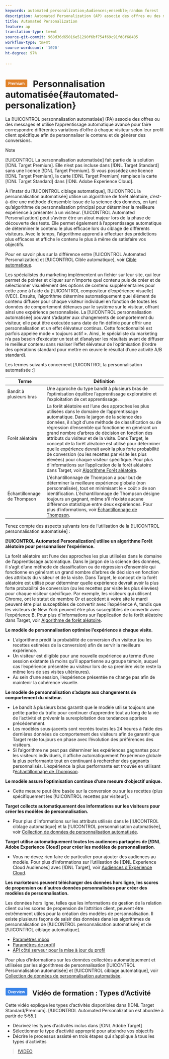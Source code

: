 ```yaml
---
keywords: automated personalization;Audiences;ensemble;random forest
description: Automated Personalization (AP) associe des offres ou des messages et utilise l’apprentissage automatique avancé pour faire correspondre différentes variations d’offre à chaque visiteur selon leur profil client spécifique afin de personnaliser le contenu et de générer des conversions.
title: Automated Personalization
feature: ap
translation-type: tm+mt
source-git-commit: 968d36d65016e51290f6bf754f69c91fd8f68405
workflow-type: tm+mt
source-wordcount: '1020'
ht-degree: 97%

---
```



# ![PREMIUM](/help/assets/premium.png) Personnalisation automatisée{#automated-personalization}

La [!UICONTROL personnalisation automatisée] (PA) associe des offres ou des messages et utilise l’apprentissage automatique avancé pour faire correspondre différentes variations d’offre à chaque visiteur selon leur profil client spécifique afin de personnaliser le contenu et de générer des conversions.

>[!NOTE]
>
>[!UICONTROL La personnalisation automatisée] fait partie de la solution [!DNL Target Premium]. Elle n’est pas incluse dans [!DNL Target Standard] sans une licence [!DNL Target Premium]. Si vous possédez une licence [!DNL Target Premium], la carte [!DNL Target Premium] remplace la carte [!DNL Target Standard] dans [!DNL Adobe Experience Cloud].

À l’instar du [!UICONTROL ciblage automatique], [!UICONTROL la personnalisation automatisée] utilise un algorithme de forêt aléatoire, c’est-à-dire une méthode d’ensemble issue de la science des données, en tant qu’algorithme de personnalisation principal pour déterminer la meilleure expérience à présenter à un visiteur. [!UICONTROL Automated Personalization] peut s’avérer être un atout majeur lors de la phase de découverte des tests. Elle permet également à l’apprentissage automatique de déterminer le contenu le plus efficace lors du ciblage de différents visiteurs. Avec le temps, l’algorithme apprend à effectuer des prédictions plus efficaces et affiche le contenu le plus à même de satisfaire vos objectifs.

Pour en savoir plus sur la différence entre [!UICONTROL Automated Personalization] et [!UICONTROL Cible automatique], voir [Cible automatique](/help/c-activities/auto-target/auto-target-to-optimize.md).

Les spécialistes du marketing implémentent un fichier sur leur site, qui leur permet de pointer et cliquer sur n’importe quel contenu puis de créer et de sélectionner visuellement des options de contenu supplémentaires pour cette zone à l’aide du [!UICONTROL compositeur d’expérience visuelle] (VEC). Ensuite, l’algorithme détermine automatiquement quel élément de contenu diffuser pour chaque visiteur individuel en fonction de toutes les données de comportement détenues par le système sur le visiteur, offrant ainsi une expérience personnalisée. La [!UICONTROL personnalisation automatisée] pouvant s’adapter aux changements de comportement du visiteur, elle peut être exécutée sans date de fin définie pour offrir une personnalisation et un effet élévateur continus. Cette fonctionnalité est parfois appelée mode « toujours actif ». Ainsi, le spécialiste du marketing n’a pas besoin d’exécuter un test et d’analyser les résultats avant de diffuser le meilleur contenu sans réaliser l’effet élévateur de l’optimisation (l’ordre des opérations standard pour mettre en œuvre le résultat d’une activité A/B standard).

Les termes suivants concernent [!UICONTROL la personnalisation automatisée :]

| Terme | Définition |
|---|---|
| Bandit à plusieurs bras | Une approche du type bandit à plusieurs bras de l’optimisation équilibre l’apprentissage exploratoire et l’exploitation de cet apprentissage. |
| Forêt aléatoire | La forêt aléatoire est l’une des approches les plus utilisées dans le domaine de l’apprentissage automatique. Dans le jargon de la science des données, il s’agit d’une méthode de classification ou de régression d’ensemble qui fonctionne en générant un grand nombre d’arbres de décision en fonction des attributs du visiteur et de la visite. Dans Target, le concept de la forêt aléatoire est utilisé pour déterminer quelle expérience devrait avoir la plus forte probabilité de conversion (ou les recettes par visite les plus élevées) pour chaque visiteur spécifique. Pour plus d’informations sur l’application de la forêt aléatoire dans Target, voir [Algorithme Forêt aléatoire](/help/c-activities/t-automated-personalization/algo-random-forest.md). |
| Échantillonnage de Thompson | L’échantillonnage de Thompson a pour but de déterminer la meilleure expérience globale (non personnalisée), tout en minimisant le « coût » de son identification. L’échantillonnage de Thompson désigne toujours un gagnant, même s’il n’existe aucune différence statistique entre deux expériences. Pour plus d’informations, voir [Échantillonnage de Thompson](https://en.wikipedia.org/wiki/Thompson_sampling). |

Tenez compte des aspects suivants lors de l’utilisation de la [!UICONTROL personnalisation automatisée] :

**[!UICONTROL Automated Personalization] utilise un algorithme Forêt aléatoire pour personnaliser l’expérience.**

La forêt aléatoire est l’une des approches les plus utilisées dans le domaine de l’apprentissage automatique. Dans le jargon de la science des données, il s’agit d’une méthode de classification ou de régression d’ensemble qui fonctionne en générant un grand nombre d’arbres de décision en fonction des attributs du visiteur et de la visite. Dans Target, le concept de la forêt aléatoire est utilisé pour déterminer quelle expérience devrait avoir la plus forte probabilité de conversion (ou les recettes par visite les plus élevées) pour chaque visiteur spécifique. Par exemple, les visiteurs qui utilisent Chrome, ont le statut de membre Or et accèdent à votre site le mardi peuvent être plus susceptibles de convertir avec l’expérience A, tandis que les visiteurs de New York peuvent être plus susceptibles de convertir avec l’expérience B. Pour plus d’informations sur l’application de la forêt aléatoire dans Target, voir [Algorithme de forêt aléatoire](/help/c-activities/t-automated-personalization/algo-random-forest.md).

**Le modèle de personnalisation optimise l’expérience à chaque visite.**

* L’algorithme prédit la probabilité de conversion d’un visiteur (ou les recettes estimées de la conversion) afin de servir la meilleure expérience.
* Un visiteur est éligible pour une nouvelle expérience au terme d’une session existante (à moins qu’il appartienne au groupe témoin, auquel cas l’expérience présentée au visiteur lors de sa première visite reste la même lors de ses visites ultérieures).
* Au sein d’une session, l’expérience présentée ne change pas afin de maintenir la cohérence visuelle.

**Le modèle de personnalisation s’adapte aux changements de comportement du visiteur.**

* Le bandit à plusieurs bras garantit que le modèle utilise toujours une petite partie du trafic pour continuer d’apprendre tout au long de la vie de l’activité et prévenir la surexploitation des tendances apprises précédemment.
* Les modèles sous-jacents sont recréés toutes les 24 heures à l’aide des dernières données de comportement des visiteurs afin de garantir que Target reste toujours en phase avec l’évolution des préférences des visiteurs.
* Si l’algorithme ne peut pas déterminer les expériences gagnantes pour les visiteurs individuels, il affiche automatiquement l’expérience globale la plus performante tout en continuant à rechercher des gagnants personnalisés. L’expérience la plus performante est trouvée en utilisant l’[échantillonnage de Thompson](https://en.wikipedia.org/wiki/Thompson_sampling).

**Le modèle assure l’optimisation continue d’une mesure d’objectif unique.**

* Cette mesure peut être basée sur la conversion ou sur les recettes (plus spécifiquement les [!UICONTROL recettes par visiteur]).

**Target collecte automatiquement des informations sur les visiteurs pour créer les modèles de personnalisation.**

* Pour plus d’informations sur les attributs utilisés dans le [!UICONTROL ciblage automatique] et la [!UICONTROL personnalisation automatisée], voir [Collection de données de personnalisation automatisée](/help/c-activities/t-automated-personalization/ap-data.md).

**Target utilise automatiquement toutes les audiences partagées de [!DNL Adobe Experience Cloud] pour créer les modèles de personnalisation**.

* Vous ne devez rien faire de particulier pour ajouter des audiences au modèle. Pour plus d’informations sur l’utilisation de [!DNL Experience Cloud Audiences] avec [!DNL Target], voir [Audiences d’Experience Cloud](/help/c-integrating-target-with-mac/mmp.md).

**Les marketeurs peuvent télécharger des données hors ligne, les scores de propension ou d’autres données personnalisées pour créer des modèles de personnalisation.**

Les données hors ligne, telles que les informations de gestion de la relation client ou les scores de propension de l’attrition client, peuvent être extrêmement utiles pour la création des modèles de personnalisation. Il existe plusieurs façons de saisir des données dans les algorithmes de personnalisation de [!UICONTROL personnalisation automatisée] et de [!UICONTROL ciblage automatique].

* [Paramètres mbox](/help/c-implementing-target/c-considerations-before-you-implement-target/c-methods-to-get-data-into-target/methods-to-get-data-into-target.md#concept_0069C0EFB56C4700BB33F2F35C2B9B17)
* [Paramètres de profil](/help/c-implementing-target/c-considerations-before-you-implement-target/c-methods-to-get-data-into-target/methods-to-get-data-into-target.md#concept_0069C0EFB56C4700BB33F2F35C2B9B17)
* [API côté serveur pour la mise à jour du profil](/help/c-implementing-target/c-considerations-before-you-implement-target/c-methods-to-get-data-into-target/methods-to-get-data-into-target.md#concept_0069C0EFB56C4700BB33F2F35C2B9B17)

Pour plus d’informations sur les données collectées automatiquement et utilisées par les algorithmes de personnalisation [!UICONTROL Personnalisation automatisée] et [!UICONTROL ciblage automatique], voir [Collection de données de personnalisation automatisée](/help/c-activities/t-automated-personalization/ap-data.md).

## ![badge de présentation ](/help/assets/overview.png) Vidéo de formation : Types d’Activité

Cette vidéo explique les types d’activités disponibles dans [!DNL Target Standard/Premium]. [!UICONTROL Automated Personalization est abordée à partir de 5:55.]

* Décrivez les types d’activités inclus dans [!DNL Adobe Target]
* Sélectionner le type d’activité approprié pour atteindre vos objectifs
* Décrire le processus assisté en trois étapes qui s’applique à tous les types d’activités

>[!VIDEO](https://video.tv.adobe.com/v/17386)